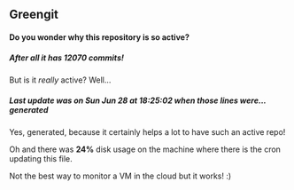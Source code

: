 ## Greengit

#### Do you wonder why this repository is so active?

##### After all it has 12070 commits!

But is it *really* active? Well...

##### Last update was on Sun Jun 28 at 18:25:02 when those lines were... generated

Yes, generated, because it certainly helps a lot to have such an active repo!

Oh and there was **24%** disk usage on the machine
where there is the cron updating this file.

Not the best way to monitor a VM in the cloud but it works! :)
